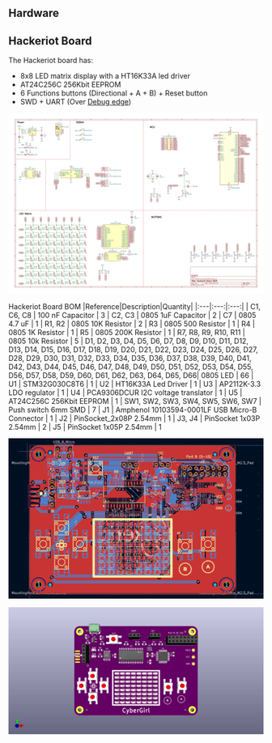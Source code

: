## Hardware
## Hackeriot Board
The Hackeriot board has:
* 8x8 LED matrix display with a HT16K33A led driver
* AT24C256C 256Kbit EEPROM
* 6 Functions buttons (Directional + A + B) + Reset button
* SWD + UART (Over [Debug edge](https://debug-edge.io/))

![Hackeriot Board Schematic](/images/2025/hackeriot_board_schematic.png)

Hackeriot Board BOM
|Reference|Description|Quantity|
|:---|:---:|:---:|
| C1, C6, C8 | 100 nF Capacitor | 3
| C2, C3 | 0805 1uF Capacitor | 2
| C7 | 0805 4.7 uF | 1
| R1, R2 | 0805 10K Resistor | 2
| R3 | 0805 500 Resistor | 1
| R4 | 0805 1K Resistor | 1 
| R5 | 0805 200K Resistor | 1
| R7, R8, R9, R10, R11 | 0805 10k Resistor | 5
| D1, D2, D3, D4, D5, D6, D7, D8, D9, D10, D11, D12, D13, D14, D15, D16, D17, D18, D19, D20, D21, D22, D23, D24, D25, D26, D27, D28, D29, D30, D31, D32, D33, D34, D35, D36, D37, D38, D39, D40, D41, D42, D43, D44, D45, D46, D47, D48, D49, D50, D51, D52, D53, D54, D55, D56, D57, D58, D59, D60, D61, D62, D63, D64, D65, D66| 0805 LED | 66
| U1 | STM32G030C8T6 | 1
| U2 | HT16K33A Led Driver | 1
| U3 | AP2112K-3.3 LDO regulator | 1
| U4 | PCA9306DCUR I2C voltage translator | 1
| U5 | AT24C256C 256Kbit EEPROM | 1
| SW1, SW2, SW3, SW4, SW5, SW6, SW7 | Push switch 6mm SMD | 7
| J1 | Amphenol 10103594-0001LF USB Micro-B Connector | 1
| J2 | PinSocket_2x08P 2.54mm | 1
| J3, J4 | PinSocket 1x03P 2.54mm | 2
| J5 | PinSocket 1x05P 2.54mm | 1







![Hackeriot Board](/images/2025/hackeriot_board_layout.png)

![Hackeriot Board](/images/2025/hackeriot_board_preview.png)